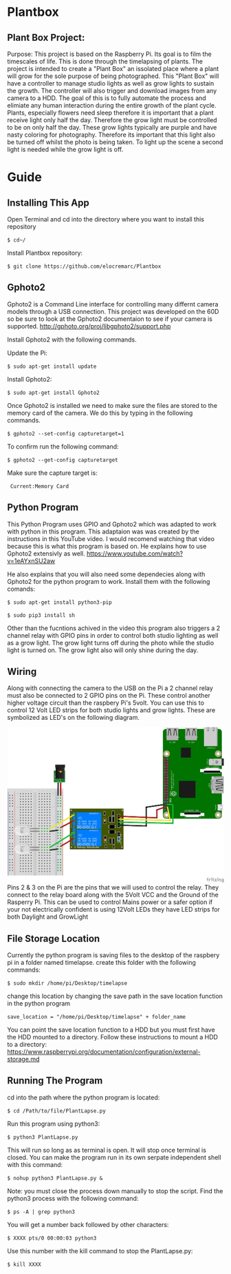 # Plantbox
## Plant Box Project:
Purpose: This project is based on the Raspberry Pi. Its goal is to film the timescales of life. This is done through the timelapsing of plants. The project is intended to create a "Plant Box" an issolated place where a plant will grow for the sole purpose of being photographed. This "Plant Box" will have a controller to manage studio lights as well as grow lights to sustain the growth. The controller will also trigger and download images from any camera to a HDD. The goal of this is to fully automate the process and elimiate any human interaction during the entire growth of the plant cycle. Plants, especially flowers need sleep therefore it is important that a plant receive light only half the day. Therefore the grow light must be controlled to be on only half the day. These grow lights typically are purple and have nasty coloring for photography. Therefore its important that this light also be turned off whilst the photo is being taken. To light up the scene a second light is needed while the grow light is off.

# Guide
## Installing This App
Open Terminal and cd into the directory where you want to install this repository
```
$ cd~/
```
Install Plantbox repository:
```
$ git clone https://github.com/elocremarc/Plantbox
```

## Gphoto2
Gphoto2 is a Command Line interface for controlling many differnt camera models through a USB connection. This project was developed on the 60D so be sure to look at the Gphoto2 documentaion to see if your camera is supported.
http://gphoto.org/proj/libgphoto2/support.php 

Install Gphoto2 with the following commands.

Update the Pi:
```
$ sudo apt-get install update
```
Install Gphoto2:
```
$ sudo apt-get install Gphoto2
```

Once Gphoto2 is installed we need to make sure the files are stored to the memory card of the camera. We do this by typing in the following commands. 
```
$ gphoto2 --set-config capturetarget=1
```
To confirm run the following command:
```
$ gphoto2 --get-config capturetarget
```
Make sure the capture target is:
```
 Current:Memory Card
```
## Python Program
This Python Program uses GPIO and Gphoto2 which was adapted to work with python in this program. 
This adaptaion was was created by the instructions in this YouTube video. I would recomend watching that video because this is what this program is based on. He explains how to use Gphoto2 extensivly as well.
https://www.youtube.com/watch?v=1eAYxnSU2aw

He also explains that you will also need some dependecies along with Gphoto2 for the python program to work. Install them with the following comands:
```
$ sudo apt-get install python3-pip
```
```
$ sudo pip3 install sh
```
Other than the fucntions achived in the video this program also triggers 
a 2 channel relay with GPIO pins in order to control both studio lighting as well as a grow light. 
The grow light turns off during the photo while the studio light is turned on. The grow light also will only shine during the day. 

## Wiring
Along with connecting the camera to the USB on the Pi a 2 channel relay must also be connected to 2 GPIO pins on the Pi. These control another higher voltage circuit than the raspbery Pi's 5volt. You can use this to control 12 Volt LED strips for both studio lights and grow lights. These are symbolized as LED's on the following diagram.

![alt text](https://github.com/elocremarc/Plantbox/blob/master/2%20Channel%20Relay%20Raspberry%20Pi.jpg)
Pins 2 & 3 on the Pi are the pins that we will used to control the relay. They connect to the relay board along with the 5Volt VCC and the Ground of the Rasperry Pi. This can be used to control Mains power or a safer option if your not electrically confident is using 12Volt LEDs they have LED strips for both Daylight and GrowLight

## File Storage Location
Currently the python program is saving files to the desktop of the raspbery pi in a folder named timelapse.
create this folder with the following commands:
```
$ sudo mkdir /home/pi/Desktop/timelapse
```
 change this location by changing the save path in the save location function in the python program
```
save_location = "/home/pi/Desktop/timelapse" + folder_name
```
You can point the save location function to a HDD but you must first have the HDD mounted to a directory.
Follow these instructions to mount a HDD to a directory: 
https://www.raspberrypi.org/documentation/configuration/external-storage.md
## Running The Program
cd into the path where the python program is located:
```
$ cd /Path/to/file/PlantLapse.py
```
Run this program using python3:
```
$ python3 PlantLapse.py
```
This will run so long as as terminal is open. It will stop once terminal is closed. You can make the program run in its own serpate independent shell with this command:

```
$ nohup python3 PlantLapse.py &
```
Note: you must close the process down manually to stop the script. Find the python3 process with the following command:
```
$ ps -A | grep python3
```
You will get a number back followed by other characters:
```
$ XXXX pts/0 00:00:03 python3 
```
Use this number with the kill command to stop the PlantLapse.py:
```
$ kill XXXX
```
